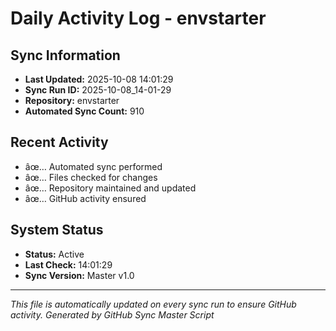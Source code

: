 ﻿# Daily Activity Log - envstarter

## Sync Information
- **Last Updated:** 2025-10-08 14:01:29
- **Sync Run ID:** 2025-10-08_14-01-29
- **Repository:** envstarter
- **Automated Sync Count:** 910

## Recent Activity
- âœ… Automated sync performed
- âœ… Files checked for changes
- âœ… Repository maintained and updated
- âœ… GitHub activity ensured

## System Status
- **Status:** Active
- **Last Check:** 14:01:29
- **Sync Version:** Master v1.0

---
*This file is automatically updated on every sync run to ensure GitHub activity.*
*Generated by GitHub Sync Master Script*
